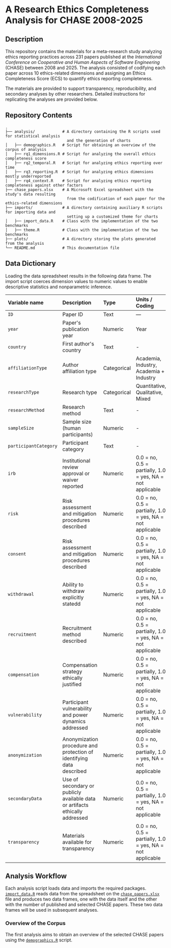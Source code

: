# A Research Ethics Completeness Analysis for CHASE 2008-2025

## Description
This repository contains the materials for a meta-research study analyzing ethics reporting practices across 231 papers published at the *International Conference on Cooperative and Human Aspects of Software Engineering* (CHASE) between 2008 and 2025. The analysis consisted of codifying each paper across 10 ethics-related dimensions and assigning an Ethics Completeness Score (ECS) to quantify ethics reporting completeness.

The materials are provided to support transparency, reproducibility, and secondary analyses by other researchers. Detailed instructions for replicating the analyses are provided below.

## Repository Contents

```
.
├── analysis/            # A directory containing the R scripts used for statistical analysis
                           and the generation of charts
│   ├── demographics.R   # Script for obtaining an overview of the corpus of analysis
│   ├── rq1_dimensions.R # Script for analyzing the overall ethics completeness score
│   ├── rq2_temporal.R   # Script for analyzing ethics reporting over time
│   ├── rq3_reporting.R  # Script for analyzing ethics dimensions mostly underreported
│   ├── rq4_context.R    # Script for analyzing ethics reporting completeness against other factors
├── chase_papers.xlsx    # A Microsoft Excel spreadsheet with the study's data resulting
                           from the codification of each paper for the ethics-related dimensions
├── imports/             # A directory containing auxiliary R scripts for importing data and
                           setting up a customized theme for charts
│   ├── import_data.R    # Class with the implementation of the two benchmarks
│   ├── theme.R          # Class with the implementation of the two benchmarks
├── plots/               # A directory storing the plots generated from the analysis
└── README.md            # This documentation file
```

## Data Dictionary

Loading the data spreadsheet results in the following data frame. The import script coerces dimension values to numeric values to enable descriptive statistics and nonparametric inference.

| Variable name | Description | Type | Units / Coding |
|:--------------|:------------|:-----|:---------------|
| `ID` | Paper ID | Text | — | — |
| `year` | Paper's publication year | Numeric | Year |
| `country` | First author's country | Text | - |
| `affiliationType` | Author affiliation type | Categorical | Academia, Industry, Academia + Industry |
| `researchType` | Research type | Categorical | Quantitative, Qualitative, Mixed |
| `researchMethod` | Research method | Text | - |
| `sampleSize` | Sample size (human participants) | Numeric | - |
| `participantCategory` | Participant category | Text | - |
| `irb` | Institutional review approval or waiver reported | Numeric | 0.0 = no, 0.5 = partially, 1.0 = yes, NA = not applicable |
| `risk` | Risk assessment and mitigation procedures described | Numeric | 0.0 = no, 0.5 = partially, 1.0 = yes, NA = not applicable |
| `consent` | Risk assessment and mitigation procedures described | Numeric | 0.0 = no, 0.5 = partially, 1.0 = yes, NA = not applicable |
| `withdrawal` | Ability to withdraw explicitly statedd | Numeric | 0.0 = no, 0.5 = partially, 1.0 = yes, NA = not applicable |
| `recruitment` | Recruitment method described | Numeric | 0.0 = no, 0.5 = partially, 1.0 = yes, NA = not applicable |
| `compensation` | Compensation strategy ethically justified | Numeric | 0.0 = no, 0.5 = partially, 1.0 = yes, NA = not applicable |
| `vulnerability` | Participant vulnerability and power dynamics addressed | Numeric | 0.0 = no, 0.5 = partially, 1.0 = yes, NA = not applicable |
| `anonymization` | Anonymization procedure and protection of identifying data described | Numeric | 0.0 = no, 0.5 = partially, 1.0 = yes, NA = not applicable |
| `secondaryData` | Use of secondary or publicly available data or artifacts ethically addressed | Numeric | 0.0 = no, 0.5 = partially, 1.0 = yes, NA = not applicable |
| `transparency` | Materials available for transparency | Numeric | 0.0 = no, 0.5 = partially, 1.0 = yes, NA = not applicable |

## Analysis Workflow
Each analysis script loads data and imports the required packages. [`import_data.R`](imports/import_data.R) reads data from the spreadsheet on the [`chase_papers.xlsx`](chase_papers.xslx) file and produces two data frames, one with the data itself and the other with the number of published and selected CHASE papers. These two data frames will be used in subsequent analyses.

### Overview of the Corpus
The first analysis aims to obtain an overview of the selected CHASE papers using the [`demographics.R`](analysis/demographics.R) script.
